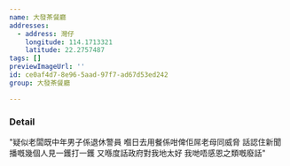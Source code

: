 ```yaml
---
name: 大發茶餐廳
addresses:
  - address: 灣仔
    longitude: 114.1713321
    latitude: 22.2757487
tags: []
previewImageUrl: ''
id: ce0af4d7-8e96-5aad-97f7-ad67d53ed242
group: 大發茶餐廳

---
```

### Detail
"疑似老闆既中年男子係退休警員 嗰日去用餐係咁俾佢屌老母同威脅
話認住新聞播嘅幾個人見一鑊打一鑊 又喺度話政府對我地太好 我哋唔感恩之類嘅廢話"
